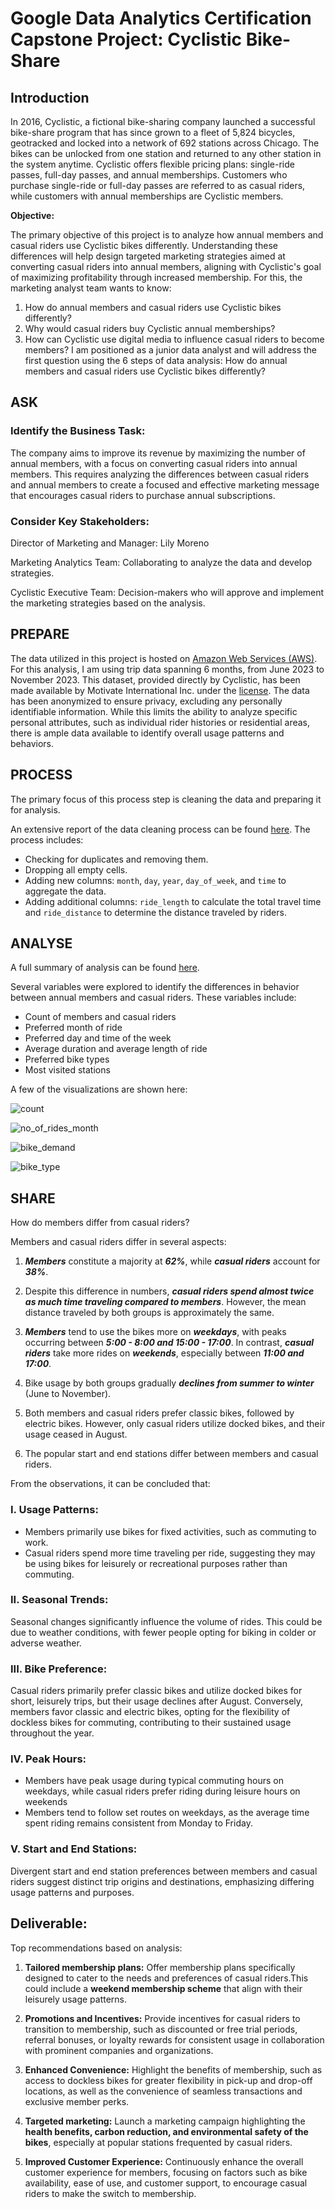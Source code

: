 # **Google Data Analytics Certification Capstone Project: Cyclistic Bike-Share**

## Introduction
In 2016, Cyclistic, a fictional bike-sharing company launched a successful bike-share program that has since grown to a fleet of 5,824 bicycles, geotracked and locked into a network of 692 stations across Chicago. The bikes can be unlocked from one station and returned to any other station in the system anytime. Cyclistic offers flexible pricing plans: single-ride passes, full-day passes, and annual memberships. Customers who purchase single-ride or full-day passes are referred to as casual riders, while customers with annual memberships are Cyclistic members.

**Objective:** 

The primary objective of this project is to analyze how annual members and casual riders use Cyclistic bikes differently. Understanding these differences will help design targeted marketing strategies aimed at converting casual riders into annual members, aligning with Cyclistic's goal of maximizing profitability through increased membership. For this, the marketing analyst team wants to know:

 1. How do annual members and casual riders use Cyclistic bikes differently?
 2. Why would casual riders buy Cyclistic annual memberships?
 3. How can Cyclistic use digital media to influence casual riders to become members?
I am positioned as a junior data analyst and will address the first question using the 6 steps of data analysis: How do annual members and casual riders use Cyclistic bikes differently?

## ASK

### Identify the Business Task:
The company aims to improve its revenue by maximizing the number of annual members, with a focus on converting casual riders into annual members. This requires analyzing the differences between casual riders and annual members to create a focused and effective marketing message that encourages casual riders to purchase annual subscriptions.

### Consider Key Stakeholders:
Director of Marketing and Manager: Lily Moreno

Marketing Analytics Team: Collaborating to analyze the data and develop strategies.

Cyclistic Executive Team: Decision-makers who will approve and implement the marketing strategies based on the analysis.

## PREPARE

The data utilized in this project is hosted on [Amazon Web Services (AWS)](https://divvy-tripdata.s3.amazonaws.com/index.html). For this analysis, I am using trip data spanning 6 months, from June 2023 to November 2023. This dataset, provided directly by Cyclistic, has been made available by Motivate International Inc. under the [license](https://divvy-tripdata.s3.amazonaws.com/index.html). The data has been anonymized to ensure privacy, excluding any personally identifiable information. While this limits the ability to analyze specific personal attributes, such as individual rider histories or residential areas, there is ample data available to identify overall usage patterns and behaviors.

## PROCESS

The primary focus of this process step is cleaning the data and preparing it for analysis.

An extensive report of the data cleaning process can be found [here](https://github.com/Aiswariya-R/case_study_cyclistic/blob/main/Data_Cleaning.md). The process includes:

- Checking for duplicates and removing them.
- Dropping all empty cells.
- Adding new columns: ```month```, ```day```, ```year```, ```day_of_week```, and ```time``` to aggregate the data.
- Adding additional columns: ```ride_length``` to calculate the total travel time and ```ride_distance```
  to determine the distance traveled by riders.

## ANALYSE

A full summary of analysis can be found [here](https://github.com/Aiswariya-R/case_study_cyclistic/blob/main/Analysis.md).

Several variables were explored to identify the differences in behavior between annual members and casual riders. These variables include:

* Count of members and casual riders
* Preferred month of ride
* Preferred day and time of the week
* Average duration and average length of ride
* Preferred bike types
* Most visited stations

A few of the visualizations are shown here:

![count](https://github.com/Aiswariya-R/case_study_cyclistic/assets/161332880/11eef2b4-03d1-4841-8a57-b4e0263b3046)

![no_of_rides_month](https://github.com/Aiswariya-R/case_study_cyclistic/assets/161332880/7b583584-f2ff-492c-9a83-0b9a7d779c0b)

![bike_demand](https://github.com/Aiswariya-R/case_study_cyclistic/assets/161332880/b602ed27-f0ed-42f5-81be-fd88a8e55081)

![bike_type](https://github.com/Aiswariya-R/case_study_cyclistic/assets/161332880/258bb55a-5a68-457e-80d0-9dedaddb3d74)

## SHARE

How do members differ from casual riders?

Members and casual riders differ in several aspects:

1. ***Members*** constitute a majority at ***62%***, while ***casual riders*** account for ***38%***.

2. Despite this difference in numbers, ***casual riders spend almost twice as much time traveling compared to members***. However, the mean distance traveled by both groups is approximately the same.

3. ***Members*** tend to use the bikes more on ***weekdays***, with peaks occurring between ***5:00 - 8:00 and 15:00 - 17:00***. In contrast, ***casual riders*** take more rides on ***weekends***, especially between ***11:00 and 17:00***.

4. Bike usage by both groups gradually ***declines from summer to winter*** (June to November).

5. Both members and casual riders prefer classic bikes, followed by electric bikes. However, only casual riders utilize docked bikes, and their usage ceased in August.

6. The popular start and end stations differ between members and casual riders.

From the observations, it can be concluded that:

### I. Usage Patterns:

* Members primarily use bikes for fixed activities, such as commuting to work.
* Casual riders spend more time traveling per ride, suggesting they may be using bikes for leisurely or recreational purposes rather than commuting.

### II. Seasonal Trends:

Seasonal changes significantly influence the volume of rides. This could be due to weather conditions, with fewer people opting for biking in colder or adverse weather.

### III. Bike Preference:

Casual riders primarily prefer classic bikes and utilize docked bikes for short, leisurely trips, but their usage declines after August. Conversely, members favor classic and electric bikes, opting for the flexibility of dockless bikes for commuting, contributing to their sustained usage throughout the year. 

### IV. Peak Hours:

* Members have peak usage during typical commuting hours on weekdays, while casual riders prefer riding during leisure hours on weekends
* Members tend to follow set routes on weekdays, as the average time spent riding remains consistent from Monday to Friday.

### V. Start and End Stations:

Divergent start and end station preferences between members and casual riders suggest distinct trip origins and destinations, emphasizing differing usage patterns and purposes.

## Deliverable:

Top recommendations based on analysis:

1. **Tailored membership plans:** Offer membership plans specifically designed to cater to the needs and preferences of casual riders.This could include a **weekend membership scheme** that align with their leisurely usage patterns.

2. **Promotions and Incentives:** Provide incentives for casual riders to transition to membership, such as discounted or free trial periods, referral bonuses, or loyalty rewards for consistent usage in collaboration with prominent companies and organizations.
   
3. **Enhanced Convenience:** Highlight the benefits of membership, such as access to dockless bikes for greater flexibility in pick-up and drop-off locations, as well as the convenience of seamless transactions and exclusive member perks.

4. **Targeted marketing:** Launch a marketing campaign highlighting the **health benefits, carbon reduction, and environmental safety of the bikes**, especially at popular stations frequented by casual riders.
   
5. **Improved Customer Experience:** Continuously enhance the overall customer experience for members, focusing on factors such as bike availability, ease of use, and customer support, to encourage casual riders to make the switch to membership.




